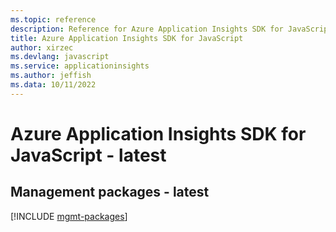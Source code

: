 ```yaml
---
ms.topic: reference
description: Reference for Azure Application Insights SDK for JavaScript
title: Azure Application Insights SDK for JavaScript
author: xirzec
ms.devlang: javascript
ms.service: applicationinsights
ms.author: jeffish
ms.data: 10/11/2022
---
```

# Azure Application Insights SDK for JavaScript - latest

## Management packages - latest
[!INCLUDE [mgmt-packages](application-insights-mgmt-index.md)]